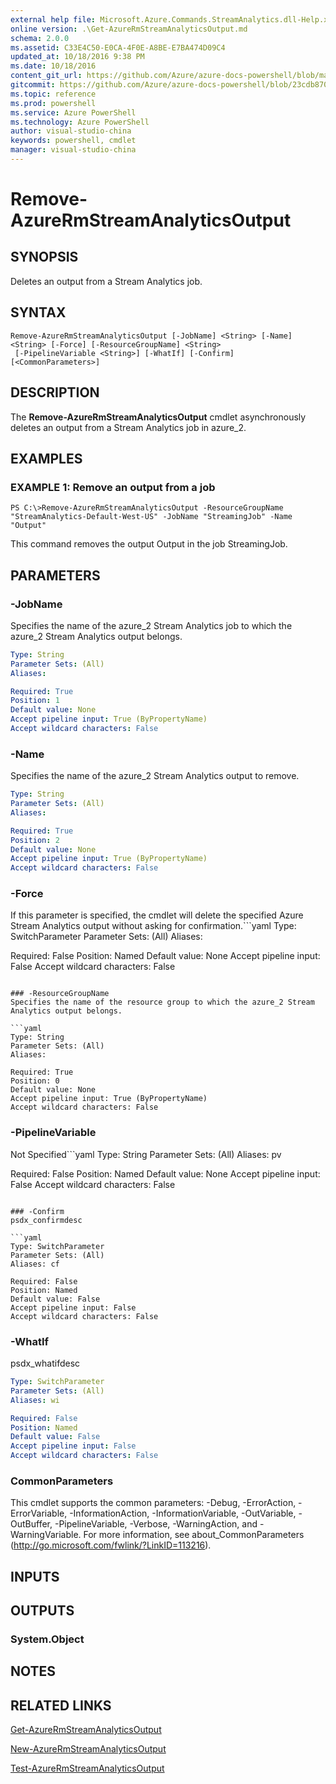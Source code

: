 ```yaml
---
external help file: Microsoft.Azure.Commands.StreamAnalytics.dll-Help.xml
online version: .\Get-AzureRmStreamAnalyticsOutput.md
schema: 2.0.0
ms.assetid: C33E4C50-E0CA-4F0E-A8BE-E7BA474D09C4
updated_at: 10/18/2016 9:38 PM
ms.date: 10/18/2016
content_git_url: https://github.com/Azure/azure-docs-powershell/blob/master/azureps-cmdlets-docs/ResourceManager/AzureRM.StreamAnalytics/v1.0.12/Remove-AzureRmStreamAnalyticsOutput.md
gitcommit: https://github.com/Azure/azure-docs-powershell/blob/23cdb8705d4ab9807c0e21b238f3b134a7d49c7d/azureps-cmdlets-docs/ResourceManager/AzureRM.StreamAnalytics/v1.0.12/Remove-AzureRmStreamAnalyticsOutput.md
ms.topic: reference
ms.prod: powershell
ms.service: Azure PowerShell
ms.technology: Azure PowerShell
author: visual-studio-china
keywords: powershell, cmdlet
manager: visual-studio-china
---
```


# Remove-AzureRmStreamAnalyticsOutput

## SYNOPSIS
Deletes an output from a Stream Analytics job.

## SYNTAX

```
Remove-AzureRmStreamAnalyticsOutput [-JobName] <String> [-Name] <String> [-Force] [-ResourceGroupName] <String>
 [-PipelineVariable <String>] [-WhatIf] [-Confirm] [<CommonParameters>]
```

## DESCRIPTION
The **Remove-AzureRmStreamAnalyticsOutput** cmdlet asynchronously deletes an output from a Stream Analytics job in azure_2.

## EXAMPLES

### EXAMPLE 1: Remove an output from a job
```
PS C:\>Remove-AzureRmStreamAnalyticsOutput -ResourceGroupName "StreamAnalytics-Default-West-US" -JobName "StreamingJob" -Name "Output"
```

This command removes the output Output in the job StreamingJob.

## PARAMETERS

### -JobName
Specifies the name of the azure_2 Stream Analytics job to which the azure_2 Stream Analytics output belongs.

```yaml
Type: String
Parameter Sets: (All)
Aliases: 

Required: True
Position: 1
Default value: None
Accept pipeline input: True (ByPropertyName)
Accept wildcard characters: False
```

### -Name
Specifies the name of the azure_2 Stream Analytics output to remove.

```yaml
Type: String
Parameter Sets: (All)
Aliases: 

Required: True
Position: 2
Default value: None
Accept pipeline input: True (ByPropertyName)
Accept wildcard characters: False
```

### -Force
If this parameter is specified, the cmdlet will delete the specified Azure Stream Analytics output without asking for confirmation.```yaml
Type: SwitchParameter
Parameter Sets: (All)
Aliases: 

Required: False
Position: Named
Default value: None
Accept pipeline input: False
Accept wildcard characters: False
```

### -ResourceGroupName
Specifies the name of the resource group to which the azure_2 Stream Analytics output belongs.

```yaml
Type: String
Parameter Sets: (All)
Aliases: 

Required: True
Position: 0
Default value: None
Accept pipeline input: True (ByPropertyName)
Accept wildcard characters: False
```

### -PipelineVariable
Not Specified```yaml
Type: String
Parameter Sets: (All)
Aliases: pv

Required: False
Position: Named
Default value: None
Accept pipeline input: False
Accept wildcard characters: False
```

### -Confirm
psdx_confirmdesc

```yaml
Type: SwitchParameter
Parameter Sets: (All)
Aliases: cf

Required: False
Position: Named
Default value: False
Accept pipeline input: False
Accept wildcard characters: False
```

### -WhatIf
psdx_whatifdesc

```yaml
Type: SwitchParameter
Parameter Sets: (All)
Aliases: wi

Required: False
Position: Named
Default value: False
Accept pipeline input: False
Accept wildcard characters: False
```

### CommonParameters
This cmdlet supports the common parameters: -Debug, -ErrorAction, -ErrorVariable, -InformationAction, -InformationVariable, -OutVariable, -OutBuffer, -PipelineVariable, -Verbose, -WarningAction, and -WarningVariable. For more information, see about_CommonParameters (http://go.microsoft.com/fwlink/?LinkID=113216).

## INPUTS

## OUTPUTS

### System.Object

## NOTES

## RELATED LINKS

[Get-AzureRmStreamAnalyticsOutput](.\Get-AzureRmStreamAnalyticsOutput.md)

[New-AzureRmStreamAnalyticsOutput](.\New-AzureRmStreamAnalyticsOutput.md)

[Test-AzureRmStreamAnalyticsOutput](.\Test-AzureRmStreamAnalyticsOutput.md)


